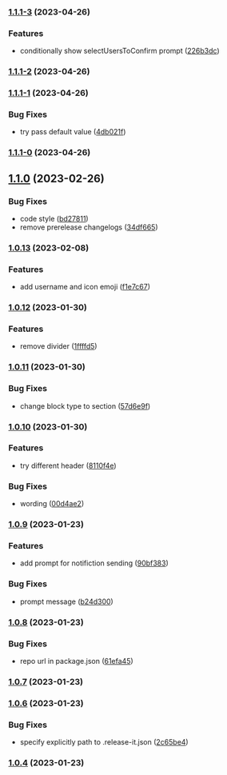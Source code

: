 

### [1.1.1-3](https://github.com/lightness/release-it-slack-notification-plugin/compare/1.1.1-2...1.1.1-3) (2023-04-26)


### Features

* conditionally show selectUsersToConfirm prompt ([226b3dc](https://github.com/lightness/release-it-slack-notification-plugin/commit/226b3dc209383c94e9eb930626c9d3d42f6d0e59))

### [1.1.1-2](https://github.com/lightness/release-it-slack-notification-plugin/compare/1.1.1-1...1.1.1-2) (2023-04-26)

### [1.1.1-1](https://github.com/lightness/release-it-slack-notification-plugin/compare/1.1.1-0...1.1.1-1) (2023-04-26)


### Bug Fixes

* try pass default value ([4db021f](https://github.com/lightness/release-it-slack-notification-plugin/commit/4db021f6e11e39d137425fdf5ea4af9ecaacd4fd))

### [1.1.1-0](https://github.com/lightness/release-it-slack-notification-plugin/compare/1.1.0...1.1.1-0) (2023-04-26)

## [1.1.0](https://github.com/lightness/release-it-slack-notification-plugin/compare/1.1.0-13...1.1.0) (2023-02-26)


### Bug Fixes

* code style ([bd27811](https://github.com/lightness/release-it-slack-notification-plugin/commit/bd27811906db54c53ba94219864455744b823adb))
* remove prerelease changelogs ([34df665](https://github.com/lightness/release-it-slack-notification-plugin/commit/34df6655958c9314d71cbd4714a083dccd02739d))

### [1.0.13](https://github.com/lightness/release-it-slack-notification-plugin/compare/1.0.12...1.0.13) (2023-02-08)


### Features

* add username and icon emoji ([f1e7c67](https://github.com/lightness/release-it-slack-notification-plugin/commit/f1e7c67407df366d160c029651f93a01b7c51d06))

### [1.0.12](https://github.com/lightness/release-it-slack-notification-plugin/compare/1.0.11...1.0.12) (2023-01-30)


### Features

* remove divider ([1ffffd5](https://github.com/lightness/release-it-slack-notification-plugin/commit/1ffffd5ef780604f2733ad715a2ba28bcc1605b6))

### [1.0.11](https://github.com/lightness/release-it-slack-notification-plugin/compare/1.0.10...1.0.11) (2023-01-30)


### Bug Fixes

* change block type to section ([57d6e9f](https://github.com/lightness/release-it-slack-notification-plugin/commit/57d6e9fe0b6c88b8e97910037208793de971774c))

### [1.0.10](https://github.com/lightness/release-it-slack-notification-plugin/compare/1.0.9...1.0.10) (2023-01-30)


### Features

* try different header ([8110f4e](https://github.com/lightness/release-it-slack-notification-plugin/commit/8110f4e765046329b2789061c97214cf80b23c24))


### Bug Fixes

* wording ([00d4ae2](https://github.com/lightness/release-it-slack-notification-plugin/commit/00d4ae2da038e01e2db6c1bdcdc660253584237a))

### [1.0.9](https://github.com/lightness/release-it-slack-notification-plugin/compare/1.0.8...1.0.9) (2023-01-23)


### Features

* add prompt for notifiction sending ([90bf383](https://github.com/lightness/release-it-slack-notification-plugin/commit/90bf383b82e086c67b8df4d052c92bf15a78215a))


### Bug Fixes

* prompt message ([b24d300](https://github.com/lightness/release-it-slack-notification-plugin/commit/b24d300c8ee67dc3d6487e5fe5b31747ad9e5766))

### [1.0.8](https://github.com/lightness/release-it-slack-notification-plugin/compare/1.0.7...1.0.8) (2023-01-23)


### Bug Fixes

* repo url in package.json ([61efa45](https://github.com/lightness/release-it-slack-notification-plugin/commit/61efa45dd25565fd589ce4bb632e3333d9588a19))

### [1.0.7](https://github.com/my/awesome-plugin/compare/1.0.6...1.0.7) (2023-01-23)

### [1.0.6](https://github.com/my/awesome-plugin/compare/1.0.5...1.0.6) (2023-01-23)


### Bug Fixes

* specify explicitly path to .release-it.json ([2c65be4](https://github.com/my/awesome-plugin/commit/2c65be4576bccadd24bd0cea7dc08d5b02ef6303))

### [1.0.4](https://github.com/my/awesome-plugin/compare/1.0.3...1.0.4) (2023-01-23)